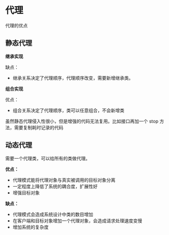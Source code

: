 # 代理

代理的优点


## 静态代理

**继承实现**

缺点：

- 继承关系决定了代理顺序，代理顺序改变，需要新增继承类。

**组合实现**

优点：

- 组合关系决定了代理顺序，类可以任意组合，不会新增类



虽然静态代理侵入性很小，但是增强的代码无法复用。比如接口再加一个 stop 方法，需要复制耗时记录的代码





## 动态代理

需要一个代理类，可以给所有的类做代理。





**优点：**

- 代理模式能将代理对象与真实被调用的目标对象分离
- 一定程度上降低了系统的耦合度，扩展性好
- 增强目标对象

**缺点：**

- 代理模式会造成系统设计中类的数目增加
- 在客户端和目标对象增加一个代理对象，会造成请求处理速度变慢
- 增加系统的复杂度



